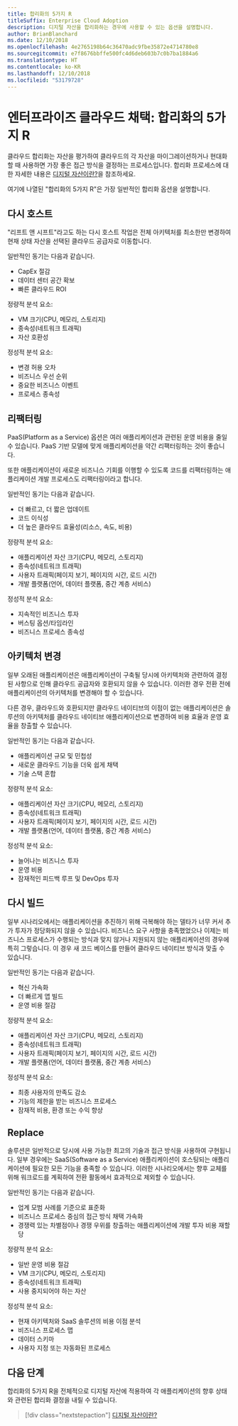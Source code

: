 ```yaml
---
title: 합리화의 5가지 R
titleSuffix: Enterprise Cloud Adoption
description: 디지털 자산을 합리화하는 경우에 사용할 수 있는 옵션을 설명합니다.
author: BrianBlanchard
ms.date: 12/10/2018
ms.openlocfilehash: 4e2765198b64c36470adc9fbe35872e4714780e8
ms.sourcegitcommit: e7f8676bbffe500fc4d6deb603b7c0b7ba1884a6
ms.translationtype: HT
ms.contentlocale: ko-KR
ms.lasthandoff: 12/10/2018
ms.locfileid: "53179728"
---
```

# <a name="enterprise-cloud-adoption-the-5-rs-of-rationalization"></a>엔터프라이즈 클라우드 채택: 합리화의 5가지 R

클라우드 합리화는 자산을 평가하여 클라우드의 각 자산을 마이그레이션하거나 현대화할 때 사용하면 가장 좋은 접근 방식을 결정하는 프로세스입니다. 합리화 프로세스에 대한 자세한 내용은 [디지털 자산이란?](overview.md)을 참조하세요.

여기에 나열된 "합리화의 5가지 R"은 가장 일반적인 합리화 옵션을 설명합니다.

## <a name="rehost"></a>다시 호스트

"리프트 앤 시프트"라고도 하는 다시 호스트 작업은 전체 아키텍처를 최소한만 변경하여 현재 상태 자산을 선택된 클라우드 공급자로 이동합니다.

일반적인 동기는 다음과 같습니다.

* CapEx 절감
* 데이터 센터 공간 확보
* 빠른 클라우드 ROI

정량적 분석 요소:

* VM 크기(CPU, 메모리, 스토리지)
* 종속성(네트워크 트래픽)
* 자산 호환성

정성적 분석 요소:

* 변경 허용 오차
* 비즈니스 우선 순위
* 중요한 비즈니스 이벤트
* 프로세스 종속성

## <a name="refactor"></a>리팩터링

PaaS(Platform as a Service) 옵션은 여러 애플리케이션과 관련된 운영 비용을 줄일 수 있습니다. PaaS 기반 모델에 맞게 애플리케이션을 약간 리팩터링하는 것이 좋습니다.

또한 애플리케이션이 새로운 비즈니스 기회를 이행할 수 있도록 코드를 리팩터링하는 애플리케이션 개발 프로세스도 리팩터링이라고 합니다.

일반적인 동기는 다음과 같습니다.

* 더 빠르고, 더 짧은 업데이트
* 코드 이식성
* 더 높은 클라우드 효율성(리소스, 속도, 비용)

정량적 분석 요소:

* 애플리케이션 자산 크기(CPU, 메모리, 스토리지)
* 종속성(네트워크 트래픽)
* 사용자 트래픽(페이지 보기, 페이지의 시간, 로드 시간)
* 개발 플랫폼(언어, 데이터 플랫폼, 중간 계층 서비스)

정성적 분석 요소:

* 지속적인 비즈니스 투자
* 버스팅 옵션/타임라인
* 비즈니스 프로세스 종속성

## <a name="rearchitect"></a>아키텍처 변경

일부 오래된 애플리케이션은 애플리케이션이 구축될 당시에 아키텍처와 관련하여 결정된 사항으로 인해 클라우드 공급자와 호환되지 않을 수 있습니다. 이러한 경우 전환 전에 애플리케이션의 아키텍처를 변경해야 할 수 있습니다.

다른 경우, 클라우드와 호환되지만 클라우드 네이티브의 이점이 없는 애플리케이션은 솔루션의 아키텍처를 클라우드 네이티브 애플리케이션으로 변경하여 비용 효율과 운영 효율을 창출할 수 있습니다.

일반적인 동기는 다음과 같습니다.

* 애플리케이션 규모 및 민첩성
* 새로운 클라우드 기능을 더욱 쉽게 채택
* 기술 스택 혼합

정량적 분석 요소:

* 애플리케이션 자산 크기(CPU, 메모리, 스토리지)
* 종속성(네트워크 트래픽)
* 사용자 트래픽(페이지 보기, 페이지의 시간, 로드 시간)
* 개발 플랫폼(언어, 데이터 플랫폼, 중간 계층 서비스)

정성적 분석 요소:

* 늘어나는 비즈니스 투자
* 운영 비용
* 잠재적인 피드백 루프 및 DevOps 투자

## <a name="rebuild"></a>다시 빌드

일부 시나리오에서는 애플리케이션을 추진하기 위해 극복해야 하는 델타가 너무 커서 추가 투자가 정당화되지 않을 수 있습니다. 비즈니스 요구 사항을 충족했었으나 이제는 비즈니스 프로세스가 수행되는 방식과 맞지 않거나 지원되지 않는 애플리케이션의 경우에 특히 그렇습니다. 이 경우 새 코드 베이스를 만들어 클라우드 네이티브 방식과 맞출 수 있습니다.

일반적인 동기는 다음과 같습니다.

* 혁신 가속화
* 더 빠르게 앱 빌드
* 운영 비용 절감

정량적 분석 요소:

* 애플리케이션 자산 크기(CPU, 메모리, 스토리지)
* 종속성(네트워크 트래픽)
* 사용자 트래픽(페이지 보기, 페이지의 시간, 로드 시간)
* 개발 플랫폼(언어, 데이터 플랫폼, 중간 계층 서비스)

정성적 분석 요소:

* 최종 사용자의 만족도 감소
* 기능의 제한을 받는 비즈니스 프로세스
* 잠재적 비용, 환경 또는 수익 향상

## <a name="replace"></a>Replace

솔루션은 일반적으로 당시에 사용 가능한 최고의 기술과 접근 방식을 사용하여 구현됩니다. 일부 경우에는 SaaS(Software as a Service) 애플리케이션이 호스팅되는 애플리케이션에 필요한 모든 기능을 충족할 수 있습니다. 이러한 시나리오에서는 향후 교체를 위해 워크로드를 계획하여 전환 활동에서 효과적으로 제외할 수 있습니다.

일반적인 동기는 다음과 같습니다.

* 업계 모범 사례를 기준으로 표준화
* 비즈니스 프로세스 중심의 접근 방식 채택 가속화
* 경쟁력 있는 차별점이나 경쟁 우위를 창출하는 애플리케이션에 개발 투자 비용 재할당

정량적 분석 요소:

* 일반 운영 비용 절감
* VM 크기(CPU, 메모리, 스토리지)
* 종속성(네트워크 트래픽)
* 사용 중지되어야 하는 자산

정성적 분석 요소:

* 현재 아키텍처와 SaaS 솔루션의 비용 이점 분석
* 비즈니스 프로세스 맵
* 데이터 스키마
* 사용자 지정 또는 자동화된 프로세스

## <a name="next-steps"></a>다음 단계

합리화의 5가지 R을 전체적으로 디지털 자산에 적용하여 각 애플리케이션의 향후 상태와 관련된 합리화 결정을 내릴 수 있습니다.

> [!div class="nextstepaction"]
> [디지털 자산이란?](overview.md)